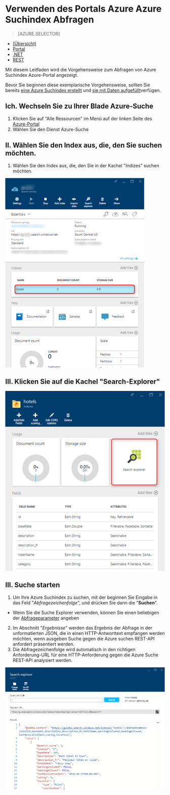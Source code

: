 <properties
    pageTitle="Abfrage über das Azure-Portal Azure Suchindex | Microsoft Azure | Cloud gehosteten Suchdienst"
    description="Emission eine Suchabfrage in der Azure-Portal Search-Explorer."
    services="search"
    manager="jhubbard"
    documentationCenter=""
    authors="ashmaka"
/>

<tags
    ms.service="search"
    ms.devlang="NA"
    ms.workload="search"
    ms.topic="get-started-article"
    ms.tgt_pltfrm="na"
    ms.date="08/29/2016"
    ms.author="ashmaka"
/>
# <a name="query-your-azure-search-index-using-the-azure-portal"></a>Verwenden des Portals Azure Azure Suchindex Abfragen
> [AZURE.SELECTOR]
- [(Übersicht)](search-query-overview.md)
- [Portal](search-explorer.md)
- [.NET](search-query-dotnet.md)
- [REST](search-query-rest-api.md)

Mit diesem Leitfaden wird die Vorgehensweise zum Abfragen von Azure Suchindex Azure-Portal angezeigt.

Bevor Sie beginnen diese exemplarische Vorgehensweise, sollten Sie bereits [eine Azure Suchindex erstellt](search-what-is-an-index.md) und [sie mit Daten aufgefüllt](search-what-is-data-import.md)verfügen.

## <a name="i-go-to-your-azure-search-blade"></a>Ich. Wechseln Sie zu Ihrer Blade Azure-Suche
1. Klicken Sie auf "Alle Ressourcen" im Menü auf der linken Seite des [Azure-Portal](https://portal.azure.com/#blade/HubsExtension/BrowseResourceBlade/resourceType/Microsoft.Search%2FsearchServices)
2. Wählen Sie den Dienst Azure-Suche

## <a name="ii-select-the-index-you-would-like-to-search"></a>II. Wählen Sie den Index aus, die, den Sie suchen möchten.
1. Wählen Sie den Index aus, die, den Sie in der Kachel "Indizes" suchen möchten.

![](./media/search-explorer/pick-index.png)

## <a name="iii-click-on-the-search-explorer-tile"></a>III. Klicken Sie auf die Kachel "Search-Explorer"
![](./media/search-explorer/search-explorer-tile.png)

## <a name="iii-start-searching"></a>III. Suche starten
1. Um Ihre Azure Suchindex zu suchen, mit der beginnen Sie Eingabe in das Feld "*Abfragezeichenfolge*", und drücken Sie dann die "**Suchen**".
 * Wenn Sie die Suche Explorer verwenden, können Sie einen beliebigen der [Abfrageparameter](https://msdn.microsoft.com/library/dn798927.aspx) angeben

2. Im Abschnitt "*Ergebnisse*" werden das Ergebnis der Abfrage in der unformatierten JSON, die in einen HTTP-Antworttext empfangen werden möchten, wenn ausgeben Suche gegen die Azure suchen REST-API anfordert präsentiert werden.
3. Die Abfragezeichenfolge wird automatisch in den richtigen Anforderung-URL für eine HTTP-Anforderung gegen die Azure Suche REST-API analysiert werden.

![](./media/search-explorer/search-bar.png)
